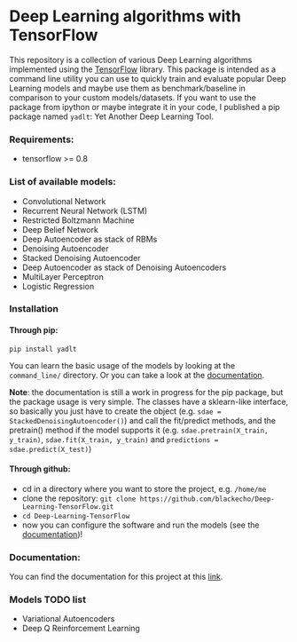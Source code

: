 # Deep Learning algorithms with TensorFlow

This repository is a collection of various Deep Learning algorithms implemented using the
[TensorFlow](http://www.tensorflow.org) library. This package is intended as a command line utility you can use to quickly train and
evaluate popular Deep Learning models and maybe use them as benchmark/baseline in comparison to your custom models/datasets.
If you want to use the package from ipython or maybe integrate it in your code, I published a pip package named `yadlt`: Yet Another Deep Learning Tool.

### Requirements:

* tensorflow >= 0.8

### List of available models:

* Convolutional Network
* Recurrent Neural Network (LSTM)
* Restricted Boltzmann Machine
* Deep Belief Network
* Deep Autoencoder as stack of RBMs
* Denoising Autoencoder
* Stacked Denoising Autoencoder
* Deep Autoencoder as stack of Denoising Autoencoders
* MultiLayer Perceptron
* Logistic Regression

### Installation

#### Through pip:

    pip install yadlt

You can learn the basic usage of the models by looking at the ``command_line/`` directory. Or you can take a look at the [documentation](http://deep-learning-tensorflow.readthedocs.io/en/latest/).

**Note**: the documentation is still a work in progress for the pip package, but the package usage is very simple. The classes have a sklearn-like interface, so basically you just have to create the object
(e.g. `sdae = StackedDenoisingAutoencoder()`) and call the fit/predict methods, and the pretrain() method if the model supports it
(e.g. `sdae.pretrain(X_train, y_train)`, `sdae.fit(X_train, y_train)` and `predictions = sdae.predict(X_test)`)

#### Through github:

* cd in a directory where you want to store the project, e.g. ``/home/me``
* clone the repository: ``git clone https://github.com/blackecho/Deep-Learning-TensorFlow.git``
* ``cd Deep-Learning-TensorFlow``
* now you can configure the software and run the models (see the [documentation](http://deep-learning-tensorflow.readthedocs.io/en/latest/))!

### Documentation:

You can find the documentation for this project at this [link](http://deep-learning-tensorflow.readthedocs.io/en/latest/).

### Models TODO list

* Variational Autoencoders
* Deep Q Reinforcement Learning
